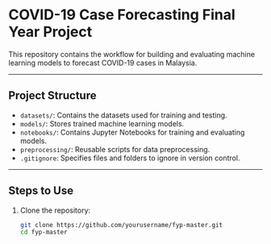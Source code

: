 # COVID-19 Case Forecasting Final Year Project

This repository contains the workflow for building and evaluating machine learning models to forecast COVID-19 cases in Malaysia.

---

## **Project Structure**
- `datasets/`: Contains the datasets used for training and testing.
- `models/`: Stores trained machine learning models.
- `notebooks/`: Contains Jupyter Notebooks for training and evaluating models.
- `preprocessing/`: Reusable scripts for data preprocessing.
- `.gitignore`: Specifies files and folders to ignore in version control.

---

## **Steps to Use**
1. Clone the repository:
   ```bash
   git clone https://github.com/yourusername/fyp-master.git
   cd fyp-master
